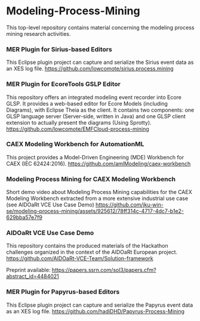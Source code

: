 # Modeling-Process-Mining

This top-level repository contains material concerning the modeling process mining research activities.

### MER Plugin for Sirius-based Editors
This Eclipse plugin project can capture and serialize the Sirius event data as an XES log file.
https://github.com/lowcomote/sirius.process.mining

### MER Plugin for EcoreTools GSLP Editor
This repository offers an integrated modeling event recorder into Ecore GLSP. It provides a web-based editor for Ecore Models (including Diagrams), with Eclipse Theia as the client. It contains two components: one GLSP language server (Server-side, written in Java) and one GLSP client extension to actually present the diagrams (Using Sprotty).
https://github.com/lowcomote/EMFCloud-process-mining

### CAEX Modeling Workbench for AutomationML
This project provides a Model-Driven Engineering (MDE) Workbench for CAEX (IEC 62424:2016).
https://github.com/amlModeling/caex-workbench

### Modeling Process Mining for CAEX Modeling Workbench
Short demo video about Modeling Process Mining capabilities for the CAEX Modeling Workbench extracted from a more extensive industrial use case (see AIDOaRt VCE Use Case Demo)
https://github.com/jku-win-se/modeling-process-mining/assets/925612/78ff314c-4717-4dc7-b1e2-629bba57e7f9

### AIDOaRt VCE Use Case Demo
This repository contains the produced materials of the Hackathon challenges organized in the context of the AIDOaRt European project.
https://github.com/AIDOaRt-VCE-Team/Solution-framework

Preprint available: https://papers.ssrn.com/sol3/papers.cfm?abstract_id=4484021

### MER Plugin for Papyrus-based Editors
This Eclipse plugin project can capture and serialize the Papyrus event data as an XES log file.
https://github.com/hadiDHD/Papyrus-Process-Mining
